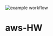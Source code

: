![example workflow](https://github.com/AlikhanAitbayev/aws-HW/actions/workflows/deploy.yml/badge.svg)
# aws-HW
